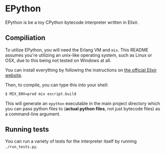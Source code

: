# EPython

EPython is be a toy CPython bytecode interpreter written in Elixir.

## Compiliation

To utilize EPython, you will need the Erlang VM and `mix`. This README assumes
you're utilizing an unix-like operating system, such as Linux or OSX, due to
this being not tested on Windows at all.

You can install everything by following the instructions on [the official
Elixir website](https://elixir-lang.org/install.html).

Then, to compile, you can type this into your shell:

```bash
$ MIX_ENV=prod mix escript.build
```

This will generate an `epython` executable in the main project directory which
you can pass python files to (**actual python files**, not just bytecode files) as a command-line argument.

## Running tests

You can run a variety of tests for the interpreter itself by running `./run_tests.py`.
